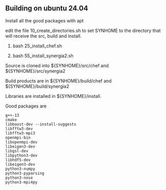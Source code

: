 ## Building on ubuntu 24.04

Install all the good packages with apt

edit the file 10_create_directories.sh to set SYNHOME to the directory
that will receive the src, build and install.

1. bash 25_install_chef.sh

2. bash 55_install_synergia2.sh

Source is cloned into ${SYNHOME}/src/chef and ${SYNHOME}/src/synergia2

Build products are in ${SYNHOME}/build/chef and ${SYNHOME}/build/synergia2

Libraries are installed in ${SYNHOME}/install.

Good packages are

```
g++-13
cmake
libboost-dev --install-suggests
libfftw3-dev
libfftw3-mpi3
openmpi-bin
libopenmpi-dev
libeigen3-dev
libgsl-dev
libpython3-dev
libhdf5-dev
libeigen3-dev
python3-numpy
python3-pyparsing
python3-nose
python3-mpi4py
